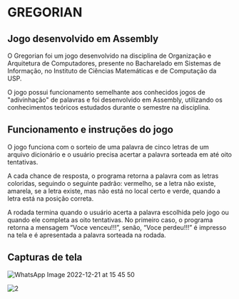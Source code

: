 # GREGORIAN

## Jogo desenvolvido em Assembly

O Gregorian foi um jogo desenvolvido na disciplina de Organização e Arquitetura de Computadores, presente no Bacharelado em Sistemas de Informação, no Instituto de Ciências Matemáticas e de Computação da USP. 

O jogo possui funcionamento semelhante aos conhecidos jogos de "adivinhação" de palavras e foi desenvolvido em Assembly, utilizando os conhecimentos teóricos estudados durante o semestre na disciplina.

## Funcionamento e instruções do jogo

O jogo funciona com o sorteio de uma palavra de cinco letras de um arquivo dicionário e o usuário precisa acertar a palavra sorteada em até oito tentativas. 

A cada chance de resposta, o programa retorna a palavra com as letras coloridas, seguindo o seguinte padrão: vermelho, se a letra não existe, amarela, se a letra existe, mas não está no local certo e verde, quando a letra está na posição correta. 

A rodada termina quando o usuário acerta a palavra escolhida pelo jogo ou quando ele completa as oito tentativas. No primeiro caso, o programa retorna a mensagem “Voce venceu!!!”, senão, “Voce perdeu!!!” é impresso na tela e é apresentada a palavra sorteada na rodada.

## Capturas de tela

![WhatsApp Image 2022-12-21 at 15 45 50](https://user-images.githubusercontent.com/98365041/208982472-83f490b2-546d-4d5d-9f79-f8522d52e46e.jpeg)

![2](https://user-images.githubusercontent.com/98365041/208982492-e5fec445-da9c-4598-b292-a9ba989c38b4.jpeg)


